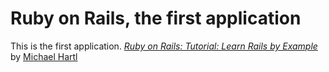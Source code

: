# Ruby on Rails, the first application

This is the first application.
[*Ruby on Rails: Tutorial: Learn Rails by Example*](http://railstutorail.jp/)
by [Michael Hartl](http://michaelhartl.com/)
